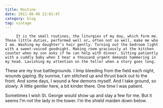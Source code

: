 ```yaml
---
title: Routine
date: 2011-06-06 22:01:47
category: blog
tag: vintage
---
```

         It is the small routines, the liturgies of my day, which form me. Those little duties, performed well or… often not so well, make me who I am. Washing my daughter’s hair gently. Turning out the bedroom light with a sweet-voiced goodnight. Making room graciously at the kitchen counter when my son asks if he can help with dinner. Sitting patiently with a cuddly baby when I hear a thousand urgent demands hammering in my head. Lavishing my attention on the teller when a story goes long. 

 These are my true battlegrounds. I limp bleeding from the field each night, wounds gaping. By sunrise, I am stitched up and thrust back out to the front. And some days, I wound a few demons myself. And I take ground, so slowly. A little gentler here, a bit kinder there. One time I was patient. 

 Sometimes I wish St. George would show up and slay a few for me. But it seems I’m not the lady in the tower. I’m the shield maiden down below. 